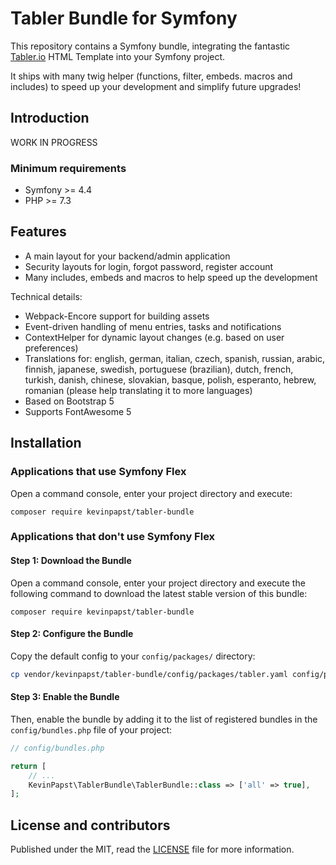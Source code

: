 # Tabler Bundle for Symfony

This repository contains a Symfony bundle, integrating the fantastic [Tabler.io](https://tabler.io) HTML Template into your Symfony project.

It ships with many twig helper (functions, filter, embeds. macros and includes) to speed up your development and simplify future upgrades!

## Introduction

WORK IN PROGRESS 

### Minimum requirements

- Symfony >= 4.4
- PHP >= 7.3

## Features

- A main layout for your backend/admin application
- Security layouts for login, forgot password, register account
- Many includes, embeds and macros to help speed up the development 
  
Technical details:

- Webpack-Encore support for building assets
- Event-driven handling of menu entries, tasks and notifications
- ContextHelper for dynamic layout changes (e.g. based on user preferences)
- Translations for: english, german, italian, czech, spanish, russian, arabic, finnish, japanese, swedish, portuguese (brazilian), dutch, french, turkish, danish, chinese, slovakian, basque, polish, esperanto, hebrew, romanian (please help translating it to more languages)
- Based on Bootstrap 5
- Supports FontAwesome 5

## Installation

### Applications that use Symfony Flex

Open a command console, enter your project directory and execute:

```console
composer require kevinpapst/tabler-bundle
```

### Applications that don't use Symfony Flex

#### Step 1: Download the Bundle

Open a command console, enter your project directory and execute the
following command to download the latest stable version of this bundle:

```console
composer require kevinpapst/tabler-bundle
```

#### Step 2: Configure the Bundle

Copy the default config to your `config/packages/` directory:

```bash
cp vendor/kevinpapst/tabler-bundle/config/packages/tabler.yaml config/packages/
```

#### Step 3: Enable the Bundle

Then, enable the bundle by adding it to the list of registered bundles
in the `config/bundles.php` file of your project:

```php
// config/bundles.php

return [
    // ...
    KevinPapst\TablerBundle\TablerBundle::class => ['all' => true],
];
```

## License and contributors

Published under the MIT, read the [LICENSE](LICENSE) file for more information.
